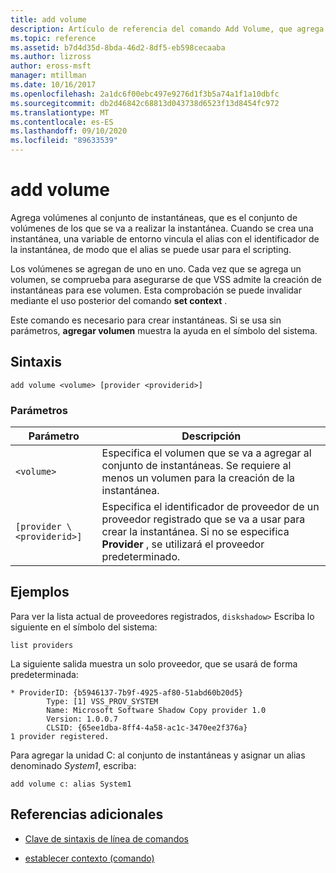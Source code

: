 ```yaml
---
title: add volume
description: Artículo de referencia del comando Add Volume, que agrega volúmenes al conjunto de instantáneas, que es el conjunto de volúmenes de los que se va a realizar la instantánea.
ms.topic: reference
ms.assetid: b7d4d35d-8bda-46d2-8df5-eb598cecaaba
ms.author: lizross
author: eross-msft
manager: mtillman
ms.date: 10/16/2017
ms.openlocfilehash: 2a1dc6f00ebc497e9276d1f3b5a74a1f1a10dbfc
ms.sourcegitcommit: db2d46842c68813d043738d6523f13d8454fc972
ms.translationtype: MT
ms.contentlocale: es-ES
ms.lasthandoff: 09/10/2020
ms.locfileid: "89633539"
---
```

# <a name="add-volume"></a>add volume

Agrega volúmenes al conjunto de instantáneas, que es el conjunto de volúmenes de los que se va a realizar la instantánea. Cuando se crea una instantánea, una variable de entorno vincula el alias con el identificador de la instantánea, de modo que el alias se puede usar para el scripting.

Los volúmenes se agregan de uno en uno. Cada vez que se agrega un volumen, se comprueba para asegurarse de que VSS admite la creación de instantáneas para ese volumen. Esta comprobación se puede invalidar mediante el uso posterior del comando **set context** .

Este comando es necesario para crear instantáneas. Si se usa sin parámetros, **agregar volumen** muestra la ayuda en el símbolo del sistema.

## <a name="syntax"></a>Sintaxis

```
add volume <volume> [provider <providerid>]
```

### <a name="parameters"></a>Parámetros

| Parámetro | Descripción |
| --------- | ----------- |
| `<volume>` | Especifica el volumen que se va a agregar al conjunto de instantáneas. Se requiere al menos un volumen para la creación de la instantánea. |
| `[provider \<providerid>]` | Especifica el identificador de proveedor de un proveedor registrado que se va a usar para crear la instantánea. Si no se especifica **Provider** , se utilizará el proveedor predeterminado. |

## <a name="examples"></a>Ejemplos

Para ver la lista actual de proveedores registrados, `diskshadow>` Escriba lo siguiente en el símbolo del sistema:

```
list providers
```

La siguiente salida muestra un solo proveedor, que se usará de forma predeterminada:

```
* ProviderID: {b5946137-7b9f-4925-af80-51abd60b20d5}
        Type: [1] VSS_PROV_SYSTEM
        Name: Microsoft Software Shadow Copy provider 1.0
        Version: 1.0.0.7
        CLSID: {65ee1dba-8ff4-4a58-ac1c-3470ee2f376a}
1 provider registered.
```

Para agregar la unidad C: al conjunto de instantáneas y asignar un alias denominado *System1*, escriba:

```
add volume c: alias System1
```

## <a name="additional-references"></a>Referencias adicionales

- [Clave de sintaxis de línea de comandos](command-line-syntax-key.md)

- [establecer contexto (comando)](set-context.md)

